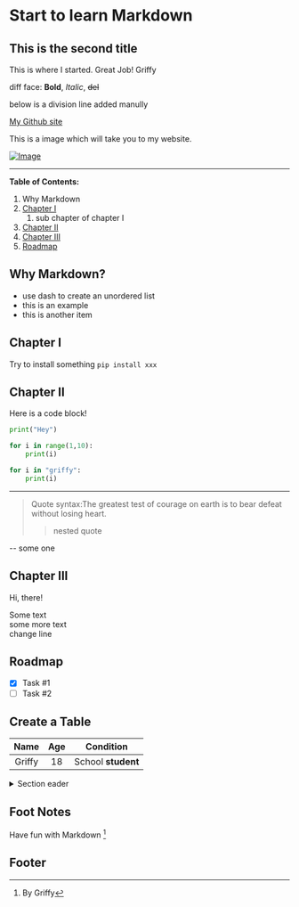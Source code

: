 # Start to learn Markdown
## This is the second title

This is where I started. Great Job! Griffy

diff face: **Bold**, *Italic*, ~~del~~

below is a division line added manully

[My Github site](https://github.com/GriffyGe)

This is a image which will take you to my website.

[![Image](https://th.bing.com/th/id/OIP.fqZ9-PPqcG_cm0k3JfoINQAAAA?rs=1&pid=ImgDetMain)](https://github.com/GriffyGe)

---
**Table of Contents:**
1. Why Markdown
1. [Chapter I](#chapter-i)
   1. sub chapter of chapter I
1. [Chapter II](#chapter-ii)
1. [Chapter III](#chapter-iii)
2. [Roadmap](#roadmap)

## Why Markdown?

- use dash to create an unordered list
- this is an example
- this is another item

## Chapter I
Try to install something `pip install xxx`

## Chapter II

Here is a code block!

```py
print("Hey")

for i in range(1,10):
    print(i)

for i in "griffy":
    print(i)
```
---

> Quote syntax:The greatest test of courage on earth is to bear defeat without losing heart.
>> nested quote

-- some one

## Chapter III

Hi, there!

Some text <br>some more text <br>change line

## Roadmap

- [x] Task #1
- [ ] Task #2

## Create a Table

| Name | Age | Condition |
| :------: | :------: | :------:|
| Griffy | 18 | School **student** |

<details>
   <summary>Section eader</summary>

   Section body text

   - hello1
   - hello2
</details>

## Foot Notes

Have fun with Markdown [^1]

## Footer

[^1]: By Griffy
